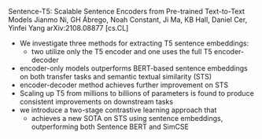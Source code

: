 Sentence-T5: Scalable Sentence Encoders from Pre-trained Text-to-Text Models
Jianmo Ni, GH Ábrego, Noah Constant, Ji Ma, KB Hall, Daniel Cer, Yinfei Yang
arXiv:2108.08877 [cs.CL]

* We investigate three methods for extracting T5 sentence embeddings: 
  * two utilize only the T5 encoder and one uses the full T5 encoder-decoder
* encoder-only models outperforms BERT-based sentence embeddings on both
  transfer tasks and semantic textual similarity (STS)
* encoder-decoder method achieves further improvement on STS
* Scaling up T5 from millions to billions of parameters is found to produce
  consistent improvements on downstream tasks
* we introduce a two-stage contrastive learning approach that 
  * achieves a new SOTA on STS using sentence embeddings, outperforming both
    Sentence BERT and SimCSE
